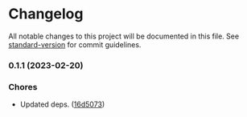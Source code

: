 # Changelog

All notable changes to this project will be documented in this file. See [standard-version](https://github.com/conventional-changelog/standard-version) for commit guidelines.

### 0.1.1 (2023-02-20)


### Chores

* Updated deps. ([16d5073](https://github.com/Anadian/cno-config-manager/commit/16d507375b041022c71b68704fd87130a2ede357))
